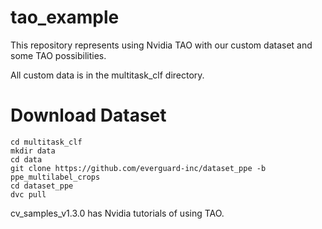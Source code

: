 # tao_example


This repository represents using Nvidia TAO with our custom dataset and some TAO possibilities.

All custom data is in the multitask_clf directory.




# Download Dataset

```
cd multitask_clf
mkdir data
cd data
git clone https://github.com/everguard-inc/dataset_ppe -b ppe_multilabel_crops
cd dataset_ppe
dvc pull
```




cv_samples_v1.3.0 has Nvidia tutorials of using TAO.


